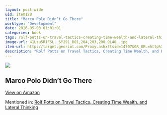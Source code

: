 ```yaml
---
layout: post-wide
uid: item128
title: "Marco Polo Didn’t Go There"
worktype: "Development"
date: 2016-05-03 01:01:01
categories: book
tags: rolf-potts-on-travel-tactics-creating-time-wealth-and-lateral-thinking
image-url: 41Lsu5RIFSL._SY291_BO1,204,203,200_QL40_.jpg
item-url: http://target.georiot.com/Proxy.ashx?tsid=14707&GR_URL=http%3A%2F%2Fwww.amazon.com%2FMarco-Polo-Didnt-There-Revelations%2Fdp%2F1932361618%2F
description: "Rolf Potts on Travel Tactics, Creating Time Wealth, and Lateral Thinking"
---
```

<a href="http://target.georiot.com/Proxy.ashx?tsid=14707&GR_URL=http%3A%2F%2Fwww.amazon.com%2FMarco-Polo-Didnt-There-Revelations%2Fdp%2F1932361618%2F" target="blank"><img src="../../../../img/thumbs/41Lsu5RIFSL._SY291_BO1,204,203,200_QL40_.jpg" class="prod-img"></a>
<h2>Marco Polo Didn’t Go There</h2>
<p><a class="btn btn-primary" href="http://target.georiot.com/Proxy.ashx?tsid=14707&GR_URL=http%3A%2F%2Fwww.amazon.com%2FMarco-Polo-Didnt-There-Revelations%2Fdp%2F1932361618%2F" target="blank">View on Amazon</a><p>
<p>Mentioned in: <a href="http://fourhourworkweek.com/2014/11/04/rolf-potts/" target="blank">Rolf Potts on Travel Tactics, Creating Time Wealth, and Lateral Thinking</a></p>
